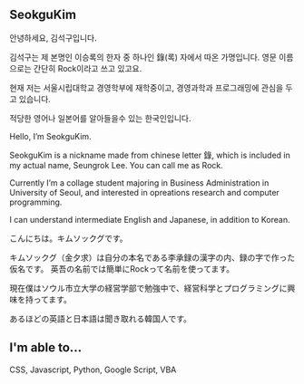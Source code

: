 ## SeokguKim

안녕하세요, 김석구입니다.

김석구는 제 본명인 이승록의 한자 중 하나인 錄(록) 자에서 따온 가명입니다. 영문 이름으로는 간단히 Rock이라고 쓰고 있고요.

현재 저는 서울시립대학교 경영학부에 재학중이고, 경영과학과 프로그래밍에 관심을 두고 있습니다.

적당한 영어나 일본어를 알아들을수 있는 한국인입니다.

Hello, I’m SeokguKim.

SeokguKim is a nickname made from chinese letter 錄, which is included in my actual name, Seungrok Lee. You can call me as Rock.

Currently I’m a collage student majoring in Business Administration in University of Seoul, and interested in opreations research and computer programming.

I can understand intermediate English and Japanese, in addition to Korean.

こんにちは。キムソックグです。

キムソックグ（金夕求）は自分の本名である李承録の漢字の内、録の字で作った仮名です。 英吾の名前では簡単にRockって名前を使ってます。

現在僕はソウル市立大学の経営学部で勉強中で、経営科学とプログラミングに興味を持ってます。

あるほどの英語と日本語は聞き取れる韓国人です。

## I'm able to...

CSS, Javascript, Python, Google Script, VBA 
